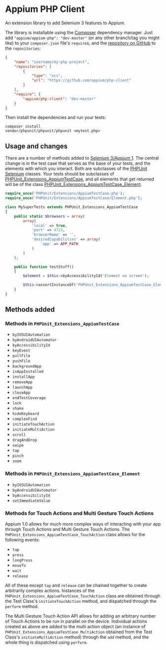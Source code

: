 # Appium PHP Client


An extension library to add Selenium 3 features to Appium.

The library is installable using the [Composer](https://getcomposer.org/) dependency manager. Just add `"appium/appium-php": "dev-master"` (or any other branch/tag you might like) to your `composer.json` file's `require`s, and the [repository on GitHub](https://github.com/appium/php-client) to the `repositories`:

```json
{
    "name": "username/my-php-project",
    "repositories": [
        {
            "type": "vcs",
            "url": "https://github.com/appium/php-client"
        }
    ],
    "require": {
        "appium/php-client": "dev-master"
    }
}
```

Then install the dependencies and run your tests:

```shell
composer install
vendor/phpunit/phpunit/phpunit <mytest.php>
```

## Usage and changes

There are a number of methods added to [Selenium 3/Appium 1](https://github.com/appium/appium/blob/master/docs/en/migrating-to-1-0.md). The central change is in the test case that serves as the base of your tests, and the elements with which you interact. Both are subclasses of the [PHPUnit Selenium](https://github.com/sebastianbergmann/phpunit-selenium/) classes. Your tests should be subclasses of [PHPUnit_Extensions_AppiumTestCase](https://github.com/appium/php-client/blob/master/PHPUnit/Extensions/AppiumTestCase.php), and all elements that get returned will be of the class [PHPUnit_Extensions_AppiumTestCase_Element](https://github.com/appium/php-client/blob/master/PHPUnit/Extensions/AppiumTestCase/Element.php).


```php
require_once('PHPUnit/Extensions/AppiumTestCase.php');
require_once('PHPUnit/Extensions/AppiumTestCase/Element.php');

class MySuperTests extends PHPUnit_Extensions_AppiumTestCase
{
    public static $browsers = array(
        array(
            'local' => true,
            'port' => 4723,
            'browserName' => '',
            'desiredCapabilities' => array(
                'app' => APP_PATH
            )
        )
    );

    public function testStuff()
    {
        $element = $this->byAccessibilityId('Element on screen');

        $this->assertInstanceOf('PHPUnit_Extensions_AppiumTestCase_Element', $element);
    }
}
```


## Methods added

### Methods in `PHPUnit_Extensions_AppiumTestCase`

* `byIOSUIAutomation`
* `byAndroidUIAutomator`
* `byAccessibilityId`
* `keyEvent`
* `pullFile`
* `pushFile`
* `backgroundApp`
* `isAppInstalled`
* `installApp`
* `removeApp`
* `launchApp`
* `closeApp`
* `endTestCoverage`
* `lock`
* `shake`
* `hideKeyboard`
* `complexFind`
* `initiateTouchAction`
* `initiateMultiAction`
* `scroll`
* `dragAndDrop`
* `swipe`
* `tap`
* `pinch`
* `zoom`

### Methods in `PHPUnit_Extensions_AppiumTestCase_Element`

* `byIOSUIAutomation`
* `byAndroidUIAutomator`
* `byAccessibilityId`
* `setImmediateValue`

### Methods for Touch Actions and Multi Gesture Touch Actions

Appium 1.0 allows for much more complex ways of interacting with your app through Touch Actions and Multi Gesture Touch Actions. The `PHPUnit_Extensions_AppiumTestCase_TouchAction` class allows for the following events:

* `tap`
* `press`
* `longPress`
* `moveTo`
* `wait`
* `release`

All of these except `tap` and `release` can be chained together to create arbitrarily complex actions. Instances of the `PHPUnit_Extensions_AppiumTestCase_TouchAction` class are obtained through the Test Class's `initiateTouchAction` method, and dispatched through the `perform` method.

The Multi Gesture Touch Action API allows for adding an arbitrary number of Touch Actions to be run in parallel on the device. Individual actions created as above are added to the multi action object (an instance of `PHPUnit_Extensions_AppiumTestCase_MultiAction` obtained from the Test Class's `initiateMultiAction` method) through the `add` method, and the whole thing is dispatched using `perform`.

